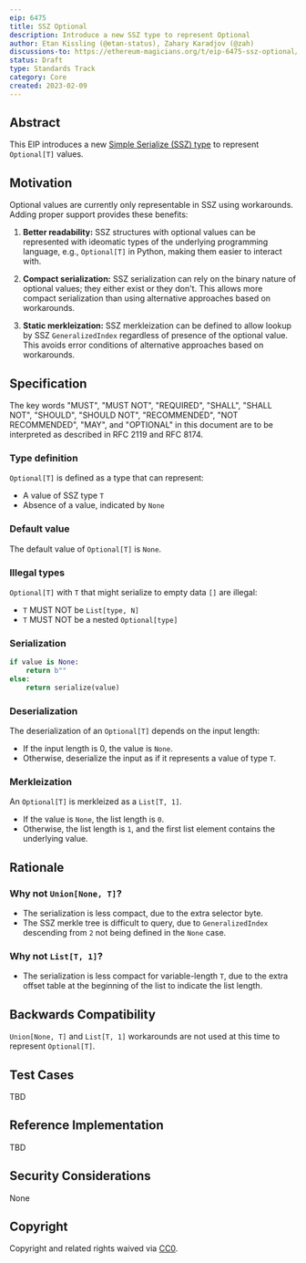 ```yaml
---
eip: 6475
title: SSZ Optional
description: Introduce a new SSZ type to represent Optional
author: Etan Kissling (@etan-status), Zahary Karadjov (@zah)
discussions-to: https://ethereum-magicians.org/t/eip-6475-ssz-optional/12891
status: Draft
type: Standards Track
category: Core
created: 2023-02-09
---
```


## Abstract

This EIP introduces a new [Simple Serialize (SSZ) type](https://github.com/ethereum/consensus-specs/blob/67c2f9ee9eb562f7cc02b2ff90d92c56137944e1/ssz/simple-serialize.md) to represent `Optional[T]` values.

## Motivation

Optional values are currently only representable in SSZ using workarounds. Adding proper support provides these benefits:

1. **Better readability:** SSZ structures with optional values can be represented with ideomatic types of the underlying programming language, e.g., `Optional[T]` in Python, making them easier to interact with.

2. **Compact serialization:** SSZ serialization can rely on the binary nature of optional values; they either exist or they don't. This allows more compact serialization than using alternative approaches based on workarounds.

3. **Static merkleization:** SSZ merkleization can be defined to allow lookup by SSZ `GeneralizedIndex` regardless of presence of the optional value. This avoids error conditions of alternative approaches based on workarounds.

## Specification

The key words "MUST", "MUST NOT", "REQUIRED", "SHALL", "SHALL NOT", "SHOULD", "SHOULD NOT", "RECOMMENDED", "NOT RECOMMENDED", "MAY", and "OPTIONAL" in this document are to be interpreted as described in RFC 2119 and RFC 8174.

### Type definition

`Optional[T]` is defined as a type that can represent:

- A value of SSZ type `T`
- Absence of a value, indicated by `None`

### Default value

The default value of `Optional[T]` is `None`.

### Illegal types

`Optional[T]` with `T` that might serialize to empty data `[]` are illegal:

- `T` MUST NOT be `List[type, N]`
- `T` MUST NOT be a nested `Optional[type]`

### Serialization

```python
if value is None:
    return b""
else:
    return serialize(value)
```

### Deserialization

The deserialization of an `Optional[T]` depends on the input length:
- If the input length is 0, the value is `None`.
- Otherwise, deserialize the input as if it represents a value of type `T`.

### Merkleization

An `Optional[T]` is merkleized as a `List[T, 1]`.
- If the value is `None`, the list length is `0`.
- Otherwise, the list length is `1`, and the first list element contains the underlying value.

## Rationale

### Why not `Union[None, T]`?

- The serialization is less compact, due to the extra selector byte.
- The SSZ merkle tree is difficult to query, due to `GeneralizedIndex` descending from `2` not being defined in the `None` case.

### Why not `List[T, 1]`?

- The serialization is less compact for variable-length `T`, due to the extra offset table at the beginning of the list to indicate the list length.

## Backwards Compatibility

`Union[None, T]` and `List[T, 1]` workarounds are not used at this time to represent `Optional[T]`.

## Test Cases

TBD

## Reference Implementation

TBD

## Security Considerations

None

## Copyright

Copyright and related rights waived via [CC0](../LICENSE.md).
